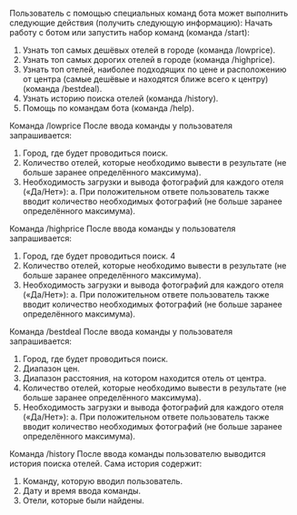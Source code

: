 Пользователь с помощью специальных команд бота может выполнить следующие
действия (получить следующую информацию):
Начать работу с ботом или запустить набор команд (команда /start):
   1. Узнать топ самых дешёвых отелей в городе (команда /lowprice).
   2. Узнать топ самых дорогих отелей в городе (команда /highprice).
   3. Узнать топ отелей, наиболее подходящих по цене и расположению от центра
     (самые дешёвые и находятся ближе всего к центру) (команда /bestdeal).
   4. Узнать историю поиска отелей (команда /history).
   5. Помощь по командам бота (команда /help).

Команда /lowprice
После ввода команды у пользователя запрашивается:
1. Город, где будет проводиться поиск.
2. Количество отелей, которые необходимо вывести в результате (не больше
заранее определённого максимума).
3. Необходимость загрузки и вывода фотографий для каждого отеля («Да/Нет»):
a. При положительном ответе пользователь также вводит количество
необходимых фотографий (не больше заранее определённого
максимума).

Команда /highprice
После ввода команды у пользователя запрашивается:
1. Город, где будет проводиться поиск.
4
2. Количество отелей, которые необходимо вывести в результате (не больше
заранее определённого максимума).
3. Необходимость загрузки и вывода фотографий для каждого отеля («Да/Нет»):
a. При положительном ответе пользователь также вводит количество
необходимых фотографий (не больше заранее определённого
максимума).

Команда /bestdeal
После ввода команды у пользователя запрашивается:
1. Город, где будет проводиться поиск.
2. Диапазон цен.
3. Диапазон расстояния, на котором находится отель от центра.
4. Количество отелей, которые необходимо вывести в результате (не больше
заранее определённого максимума).
5. Необходимость загрузки и вывода фотографий для каждого отеля («Да/Нет»):
a. При положительном ответе пользователь также вводит количество
необходимых фотографий (не больше заранее определённого
максимума).

Команда /history
После ввода команды пользователю выводится история поиска отелей. Сама история
содержит:
1. Команду, которую вводил пользователь.
2. Дату и время ввода команды.
3. Отели, которые были найдены.
